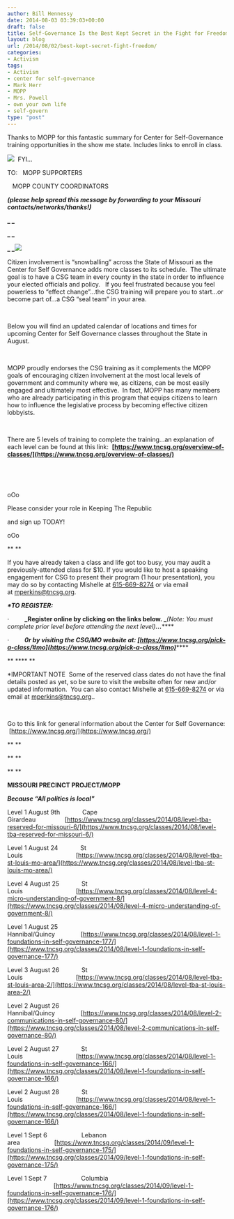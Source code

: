 ```yaml
---
author: Bill Hennessy
date: 2014-08-03 03:39:03+00:00
draft: false
title: Self-Governance Is the Best Kept Secret in the Fight for Freedom
layout: blog
url: /2014/08/02/best-kept-secret-fight-freedom/
categories:
- Activism
tags:
- Activism
- center for self-governance
- Mark Herr
- MOPP
- Mrs. Powell
- own your own life
- self-govern
type: "post"
---
```


Thanks to MOPP for this fantastic summary for Center for Self-Governance training opportunities in the show me state. Includes links to enroll in class.



![](https://ci4.googleusercontent.com/proxy/AB25pThntXDCZbx9fDevJj-gxU34GW0axmIVdztPnQET2f9GlVoiw5oWgMo3zYawHcGTyurbGxIQ7zZ37x8YUncBwX-RVEYvXGYLB4jexw=s0-d-e1-ft#https://www.moprecinctproject.org/index_htm_files/5842.png)
 FYI...









TO:   MOPP SUPPORTERS





   MOPP COUNTY COORDINATORS









**_(please help spread this message by forwarding to your Missouri contacts/networks/thanks!)_**





**_ _**





**_ _**





**_ _**![](https://ci4.googleusercontent.com/proxy/-8_jK5tAaNn_SvzfNirP7NPC3qzdKfPxxfLI5Na7ivGhgLvf7HrWBbf0CI63YXNuDw6tFvJcz_zuZwrOHIiYvQV8usLsdhvkc19MMmMWXyhSZRkhwQcvQkp0gETNiR4JOEFQZvaRvdpbmxlfMypfnrsICBc_hYAfPx7qOjkQ=s0-d-e1-ft#https://encrypted-tbn0.gstatic.com/images?q=tbn:ANd9GcQ8g-JgbLuHk4khkmF0kHpUKtiEIFsLS9oHRu6VXGsTPXBZu-zP)














Citizen involvement is “snowballing” across the State of Missouri as the Center for Self Governance adds more classes to its schedule.  The ultimate goal is to have a CSG team in every county in the state in order to influence your elected officials and policy.   If you feel frustrated because you feel powerless to “effect change”…the CSG training will prepare you to start...or become part of...a CSG “seal team” in your area. 





 





Below you will find an updated calendar of locations and times for upcoming Center for Self Governance classes throughout the State in August.   





 





MOPP proudly endorses the CSG training as it complements the MOPP goals of encouraging citizen involvement at the most local levels of government and community where we, as citizens, can be most easily engaged and ultimately most effective.  In fact, MOPP has many members who are already participating in this program that equips citizens to learn how to influence the legislative process by becoming effective citizen lobbyists.





 





There are 5 levels of training to complete the training...an explanation of each level can be found at this link:  **[https://www.tncsg.org/overview-of-classes/](https://www.tncsg.org/overview-of-classes/)**





 





 





oOo





Please consider your role in Keeping The Republic 





and sign up TODAY!





oOo





** **





If you have already taken a class and life got too busy, you may audit a previously-attended class for $10. If you would like to host a speaking engagement for CSG to present their program (1 hour presentation), you may do so by contacting Mishelle at [615-669-8274](tel:615-669-8274) or via email at [mperkins@tncsg.org](mailto:mperkins@tncsg.org).













**_*TO REGISTER:_**





·         **_Register online by clicking on the links below. _**_(Note: You must complete prior level before attending the next level)_**_…_******





·         **_0r by visiting the CSG/MO website at: [https://www.tncsg.org/pick-a-class/#mo](https://www.tncsg.org/pick-a-class/#mo)_******





** **** **





*IMPORTANT NOTE  Some of the reserved class dates do not have the final details posted as yet, so be sure to visit the website often for new and/or updated information.  You can also contact Mishelle at [615-669-8274](tel:615-669-8274) or via email at [mperkins@tncsg.org](mailto:mperkins@tncsg.org)..









 





Go to this link for general information about the Center for Self Governance:  [https://www.tncsg.org/](https://www.tncsg.org/)





** **





** **





** **





**MISSOURI PRECINCT PROJECT/MOPP**





**_Because “All politics is local"_**















Level 1 August 9th             Cape Girardeau                 [https://www.tncsg.org/classes/2014/08/level-tba-reserved-for-missouri-6/](https://www.tncsg.org/classes/2014/08/level-tba-reserved-for-missouri-6/)



Level 1 August 24             St Louis                               [https://www.tncsg.org/classes/2014/08/level-tba-st-louis-mo-area/](https://www.tncsg.org/classes/2014/08/level-tba-st-louis-mo-area/)



Level 4 August 25             St Louis                               [https://www.tncsg.org/classes/2014/08/level-4-micro-understanding-of-government-8/](https://www.tncsg.org/classes/2014/08/level-4-micro-understanding-of-government-8/)



Level 1 August 25             Hannibal/Quincy               [https://www.tncsg.org/classes/2014/08/level-1-foundations-in-self-governance-177/](https://www.tncsg.org/classes/2014/08/level-1-foundations-in-self-governance-177/)



Level 3 August 26             St Louis                               [https://www.tncsg.org/classes/2014/08/level-tba-st-louis-area-2/](https://www.tncsg.org/classes/2014/08/level-tba-st-louis-area-2/)



Level 2 August 26             Hannibal/Quincy               [https://www.tncsg.org/classes/2014/08/level-2-communications-in-self-governance-80/](https://www.tncsg.org/classes/2014/08/level-2-communications-in-self-governance-80/)



Level 2 August 27             St Louis                               [https://www.tncsg.org/classes/2014/08/level-1-foundations-in-self-governance-166/](https://www.tncsg.org/classes/2014/08/level-1-foundations-in-self-governance-166/)



Level 2 August 28             St Louis                               [https://www.tncsg.org/classes/2014/08/level-1-foundations-in-self-governance-166/](https://www.tncsg.org/classes/2014/08/level-1-foundations-in-self-governance-166/)



Level 1 Sept 6                    Lebanon area                    [https://www.tncsg.org/classes/2014/09/level-1-foundations-in-self-governance-175/](https://www.tncsg.org/classes/2014/09/level-1-foundations-in-self-governance-175/)



Level 1 Sept 7                    Columbia                            [https://www.tncsg.org/classes/2014/09/level-1-foundations-in-self-governance-176/](https://www.tncsg.org/classes/2014/09/level-1-foundations-in-self-governance-176/)


